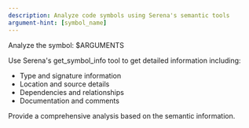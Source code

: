 ```yaml
---
description: Analyze code symbols using Serena's semantic tools
argument-hint: [symbol_name] 
---
```


Analyze the symbol: $ARGUMENTS

Use Serena's get_symbol_info tool to get detailed information including:
- Type and signature information
- Location and source details
- Dependencies and relationships  
- Documentation and comments

Provide a comprehensive analysis based on the semantic information.
